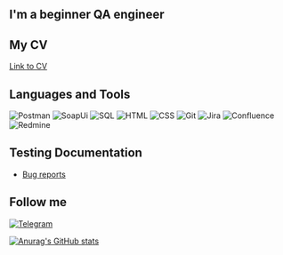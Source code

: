 ## I'm a beginner QA engineer

## My CV
[Link to CV](https://drive.google.com/file/d/176wsGSCbaMFnydvf8JBvWRxvAqojT4aH/view?usp=sharing)

## Languages and Tools
![Postman](https://img.shields.io/badge/-Postman-090909?style=for-the-badge&logo=postman)
![SoapUi](https://img.shields.io/badge/-SoapUI-090909?style=for-the-badge&logo=appveyor)
![SQL](https://img.shields.io/badge/-SQL-090909?style=for-the-badge&logo=appveyor&logoColor=3CB371)
![HTML](https://img.shields.io/badge/-HTML-090909?style=for-the-badge&logo=appveyor&logoColor=9400D3)
![CSS](https://img.shields.io/badge/-CSS-090909?style=for-the-badge&logo=appveyor&logoColor=DC143C)
![Git](https://img.shields.io/badge/-Git-090909?style=for-the-badge&logo=git)
![Jira](https://img.shields.io/badge/-Jira-090909?style=for-the-badge&logo=jira&logoColor=7B68EE)
![Confluence](https://img.shields.io/badge/-Confluence-090909?style=for-the-badge&logo=confluence&logoColor=BC8F8F)
![Redmine](https://img.shields.io/badge/-Redmine-090909?style=for-the-badge&logo=redmine&logoColor=FF0000)

## Testing Documentation
* [Bug reports](https://github.com/Alaisara/alaisara/tree/main/bug%20reports)

## Follow me
[![Telegram](https://img.shields.io/badge/-Telegram-090909?style=for-the-badge&logo=telegram)](https://t.me/charago_isso)

[![Anurag's GitHub stats](https://github-readme-stats.vercel.app/api?username=alaisara&show_icons=true&theme=radical)](https://github.com/alaisara/github-readme-stats)